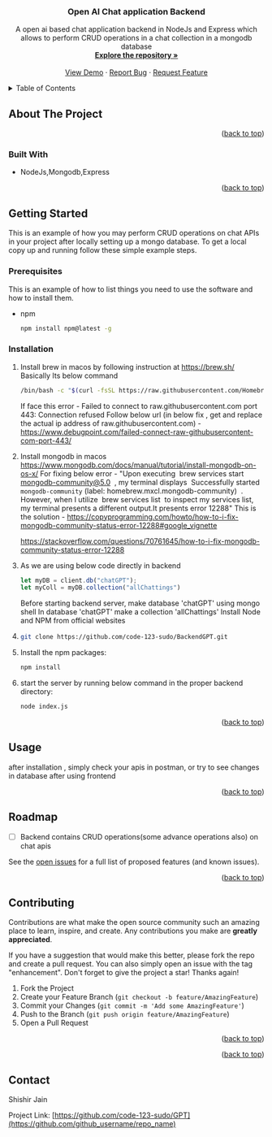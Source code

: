 <a name="readme-top"></a>
<br />
<div align="center">
  <a href="https://github.com/code-123-sudo/BackendGPT">
  </a>

<h3 align="center">Open AI Chat application Backend</h3>

  <p align="center">
    A open ai based chat application backend in NodeJs and Express which allows to perform CRUD operations in a chat collection in a mongodb database
    <br />
    <a href="https://github.com/code-123-sudo/BackendGPT"><strong>Explore the repository »</strong></a>
    <br />
    <br />
    <a href="https://github.com/code-123-sudo/BackendGPT">View Demo</a>
    ·
    <a href="https://github.com/code-123-sudo/BackendGPT/issues">Report Bug</a>
    ·
    <a href="https://github.com/code-123-sudo/BackendGPT/issues">Request Feature</a>
  </p>
</div>



<!-- TABLE OF CONTENTS -->
<details>
  <summary>Table of Contents</summary>
  <ol>
    <li>
      <a href="#about-the-project">About The Project</a>
      <ul>
        <li><a href="#built-with">Built With</a></li>
      </ul>
    </li>
    <li>
      <a href="#getting-started">Getting Started</a>
      <ul>
        <li><a href="#prerequisites">Prerequisites</a></li>
        <li><a href="#installation">Installation</a></li>
      </ul>
    </li>
    <li><a href="#usage">Usage</a></li>
    <li><a href="#roadmap">Roadmap</a></li>
    <li><a href="#contributing">Contributing</a></li>
    <li><a href="#license">License</a></li>
    <li><a href="#contact">Contact</a></li>
    <li><a href="#acknowledgments">Acknowledgments</a></li>
  </ol>
</details>



<!-- ABOUT THE PROJECT -->
## About The Project

<p align="right">(<a href="#readme-top">back to top</a>)</p>



### Built With

* NodeJs,Mongodb,Express

<p align="right">(<a href="#readme-top">back to top</a>)</p>



<!-- GETTING STARTED -->
## Getting Started

This is an example of how you may perform CRUD operations on chat APIs in your project after locally setting up a mongo database.
To get a local copy up and running follow these simple example steps.

### Prerequisites

This is an example of how to list things you need to use the software and how to install them.
* npm
  ```sh
  npm install npm@latest -g
  ```

### Installation

1. Install brew in macos by following instruction at https://brew.sh/ 
    Basically Its  below command 
   ```sh
   /bin/bash -c "$(curl -fsSL https://raw.githubusercontent.com/Homebrew/install/HEAD/install.sh)"

   ```
   If face this error - Failed to connect to raw.githubusercontent.com port 443: Connection refused
   Follow below url (in below fix , get and replace  the actual ip address of raw.githubusercontent.com) - 
   https://www.debugpoint.com/failed-connect-raw-githubusercontent-com-port-443/
2. Install mongodb in macos
   https://www.mongodb.com/docs/manual/tutorial/install-mongodb-on-os-x/
   For fixing below error - 
   "Upon executing  brew services start mongodb-community@5.0  , my terminal displays  Successfully started `mongodb-community` (label: homebrew.mxcl.mongodb-community)  . However, when I utilize  brew services list  to inspect my services list, my terminal presents a different output.It presents  error  12288"
   This is the solution - 
   https://copyprogramming.com/howto/how-to-i-fix-mongodb-community-status-error-12288#google_vignette

   https://stackoverflow.com/questions/70761645/how-to-i-fix-mongodb-community-status-error-12288
3. As we are using below code directly in backend 
    ```js
    let myDB = client.db("chatGPT");
    let myColl = myDB.collection("allChattings")
    ```
    Before starting backend server, make database 'chatGPT' using mongo shell
    In database 'chatGPT' make a collection 'allChattings' 
 Install Node and NPM from official websites
4. ```sh
   git clone https://github.com/code-123-sudo/BackendGPT.git
   ```
5. Install the npm packages:
   ```sh
   npm install
   ```
6. start the server by running below command in the proper backend directory:
   ```sh
   node index.js
   ```

<p align="right">(<a href="#readme-top">back to top</a>)</p>



<!-- USAGE EXAMPLES -->
## Usage
after installation , simply check your apis in postman, or try to see changes in database after using frontend 

<p align="right">(<a href="#readme-top">back to top</a>)</p>



<!-- ROADMAP -->
## Roadmap

- [ ] Backend contains CRUD operations(some advance operations also) on chat apis

See the [open issues](https://github.com/code-123-sudo/BackendGPT/issues) for a full list of proposed features (and known issues).

<p align="right">(<a href="#readme-top">back to top</a>)</p>



<!-- CONTRIBUTING -->
## Contributing

Contributions are what make the open source community such an amazing place to learn, inspire, and create. Any contributions you make are **greatly appreciated**.

If you have a suggestion that would make this better, please fork the repo and create a pull request. You can also simply open an issue with the tag "enhancement".
Don't forget to give the project a star! Thanks again!

1. Fork the Project
2. Create your Feature Branch (`git checkout -b feature/AmazingFeature`)
3. Commit your Changes (`git commit -m 'Add some AmazingFeature'`)
4. Push to the Branch (`git push origin feature/AmazingFeature`)
5. Open a Pull Request

<p align="right">(<a href="#readme-top">back to top</a>)</p>

<p align="right">(<a href="#readme-top">back to top</a>)</p>

<!-- CONTACT -->
## Contact

Shishir Jain

Project Link: [https://github.com/code-123-sudo/GPT](https://github.com/github_username/repo_name)


<!-- MARKDOWN LINKS & IMAGES -->
<!-- https://www.markdownguide.org/basic-syntax/#reference-style-links -->
[contributors-shield]: https://img.shields.io/github/contributors/othneildrew/Best-README-Template.svg?style=for-the-badge
[contributors-url]: https://github.com/othneildrew/Best-README-Template/graphs/contributors
[forks-shield]: https://img.shields.io/github/forks/othneildrew/Best-README-Template.svg?style=for-the-badge
[forks-url]: https://github.com/othneildrew/Best-README-Template/network/members
[stars-shield]: https://img.shields.io/github/stars/othneildrew/Best-README-Template.svg?style=for-the-badge
[stars-url]: https://github.com/othneildrew/Best-README-Template/stargazers
[issues-shield]: https://img.shields.io/github/issues/othneildrew/Best-README-Template.svg?style=for-the-badge
[issues-url]: https://github.com/othneildrew/Best-README-Template/issues
[license-shield]: https://img.shields.io/github/license/othneildrew/Best-README-Template.svg?style=for-the-badge
[license-url]: https://github.com/othneildrew/Best-README-Template/blob/master/LICENSE.txt
[linkedin-shield]: https://img.shields.io/badge/-LinkedIn-black.svg?style=for-the-badge&logo=linkedin&colorB=555
[linkedin-url]: https://linkedin.com/in/othneildrew
[product-screenshot]: images/screenshot.png
[Next.js]: https://img.shields.io/badge/next.js-000000?style=for-the-badge&logo=nextdotjs&logoColor=white
[Next-url]: https://nextjs.org/
[React.js]: https://img.shields.io/badge/React-20232A?style=for-the-badge&logo=react&logoColor=61DAFB
[React-url]: https://reactjs.org/
[Vue.js]: https://img.shields.io/badge/Vue.js-35495E?style=for-the-badge&logo=vuedotjs&logoColor=4FC08D
[Vue-url]: https://vuejs.org/
[Angular.io]: https://img.shields.io/badge/Angular-DD0031?style=for-the-badge&logo=angular&logoColor=white
[Angular-url]: https://angular.io/
[Svelte.dev]: https://img.shields.io/badge/Svelte-4A4A55?style=for-the-badge&logo=svelte&logoColor=FF3E00
[Svelte-url]: https://svelte.dev/
[Laravel.com]: https://img.shields.io/badge/Laravel-FF2D20?style=for-the-badge&logo=laravel&logoColor=white
[Laravel-url]: https://laravel.com
[Bootstrap.com]: https://img.shields.io/badge/Bootstrap-563D7C?style=for-the-badge&logo=bootstrap&logoColor=white
[Bootstrap-url]: https://getbootstrap.com
[JQuery.com]: https://img.shields.io/badge/jQuery-0769AD?style=for-the-badge&logo=jquery&logoColor=white
[JQuery-url]: https://jquery.com 
